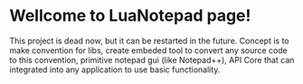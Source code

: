 # Wellcome to LuaNotepad page!
This project is dead now, but it can be restarted in the future.
Concept is to make convention for libs, create embeded tool to convert any source code to this convention, primitive notepad gui (like Notepad++), API Core that can integrated into any application to use basic functionality.
